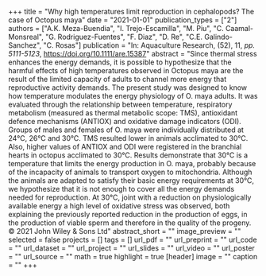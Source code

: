 +++
title = "Why high temperatures limit reproduction in cephalopods? The case of Octopus maya"
date = "2021-01-01"
publication_types = ["2"]
authors = ["A.K. Meza-Buendia", "I. Trejo-Escamilla", "M. Piu", "C. Caamal-Monsreal", "G. Rodriguez-Fuentes", "F. Diaz", "D. Re", "C.E. Galindo-Sanchez", "C. Rosas"]
publication = "In: Aquaculture Research, (52), 11, _pp. 5111-5123_, https://doi.org/10.1111/are.15387"
abstract = "Since thermal stress enhances the energy demands, it is possible to hypothesize that the harmful effects of high temperatures observed in Octopus maya are the result of the limited capacity of adults to channel more energy that reproductive activity demands. The present study was designed to know how temperature modulates the energy physiology of O. maya adults. It was evaluated through the relationship between temperature, respiratory metabolism (measured as thermal metabolic scope: TMS), antioxidant defence mechanisms (ANTIOX) and oxidative damage indicators (ODI). Groups of males and females of O. maya were individually distributed at 24℃, 26℃ and 30℃. TMS resulted lower in animals acclimated to 30℃. Also, higher values of ANTIOX and ODI were registered in the branchial hearts in octopus acclimated to 30℃. Results demonstrate that 30℃ is a temperature that limits the energy production in O. maya, probably because of the incapacity of animals to transport oxygen to mitochondria. Although the animals are adapted to satisfy their basic energy requirements at 30℃, we hypothesize that it is not enough to cover all the energy demands needed for reproduction. At 30℃, joint with a reduction on physiologically available energy a high level of oxidative stress was observed, both explaining the previously reported reduction in the production of eggs, in the production of viable sperm and therefore in the quality of the progeny. © 2021 John Wiley & Sons Ltd"
abstract_short = ""
image_preview = ""
selected = false
projects = []
tags = []
url_pdf = ""
url_preprint = ""
url_code = ""
url_dataset = ""
url_project = ""
url_slides = ""
url_video = ""
url_poster = ""
url_source = ""
math = true
highlight = true
[header]
image = ""
caption = ""
+++
